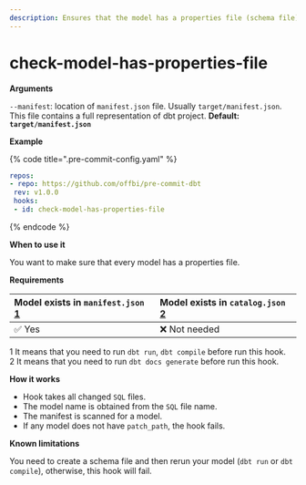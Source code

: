 ```yaml
---
description: Ensures that the model has a properties file (schema file).
---
```


# check-model-has-properties-file

**Arguments**

`--manifest`: location of `manifest.json` file. Usually `target/manifest.json`. This file contains a full representation of dbt project. **Default: `target/manifest.json`**  


**Example**

{% code title=".pre-commit-config.yaml" %}
```yaml
repos:
- repo: https://github.com/offbi/pre-commit-dbt
 rev: v1.0.0
 hooks:
 - id: check-model-has-properties-file
```
{% endcode %}

**When to use it**

You want to make sure that every model has a properties file.

**Requirements**

| Model exists in `manifest.json` [1](https://github.com/offbi/pre-commit-dbt/blob/main/HOOKS.md#f1) | Model exists in `catalog.json` [2](https://github.com/offbi/pre-commit-dbt/blob/main/HOOKS.md#f2) |
| :--- | :--- |
| ✅ Yes | ❌ Not needed |

1 It means that you need to run `dbt run`, `dbt compile` before run this hook.  
2 It means that you need to run `dbt docs generate` before run this hook.

**How it works**

* Hook takes all changed `SQL` files.
* The model name is obtained from the `SQL` file name.
* The manifest is scanned for a model.
* If any model does not have `patch_path`, the hook fails.

**Known limitations**

You need to create a schema file and then rerun your model \(`dbt run` or `dbt compile`\), otherwise, this hook will fail.

